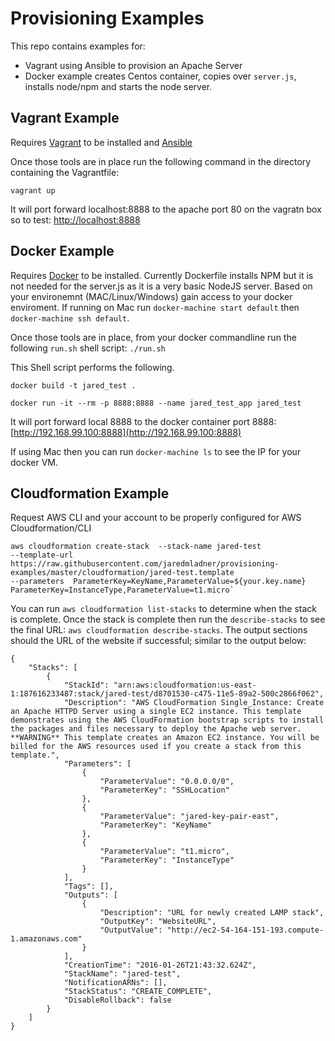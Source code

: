 # Provisioning Examples
This repo contains examples for: 
* Vagrant using Ansible to provision an Apache Server
* Docker example creates Centos container, copies over `server.js`, installs node/npm and starts the node server.

## Vagrant Example
Requires [Vagrant](https://www.vagrantup.com/docs/installation/) to be installed and [Ansible](http://docs.ansible.com/ansible/intro_installation.html)

Once those tools are in place run the following command in the directory containing the Vagrantfile:

`vagrant up`

It will port forward localhost:8888 to the apache port 80 on the vagratn box so to test: [http://localhost:8888](http://localhost:8888)

## Docker Example
Requires [Docker](https://docs.docker.com/engine/installation/) to be installed. Currently Dockerfile installs NPM but it is not needed for the server.js as it is a very basic NodeJS server. Based on your environemnt (MAC/Linux/Windows) gain access to your docker enviroment. If running on Mac run `docker-machine start default` then `docker-machine ssh default`.

Once those tools are in place, from your docker commandline run the following `run.sh` shell script:
`./run.sh`

This Shell script performs the following.
```
docker build -t jared_test .

docker run -it --rm -p 8888:8888 --name jared_test_app jared_test
```
It will port forward local 8888 to the docker container port 8888: 
[http://192.168.99.100:8888](http://192.168.99.100:8888)

If using Mac then you can run `docker-machine ls` to see the IP for your docker VM.

## Cloudformation Example
Request AWS CLI and your account to be properly configured for AWS Cloudformation/CLI
```
aws cloudformation create-stack  --stack-name jared-test 
--template-url https://raw.githubusercontent.com/jaredmladner/provisioning-examples/master/cloudformation/jared-test.template 
--parameters  ParameterKey=KeyName,ParameterValue=${your.key.name} ParameterKey=InstanceType,ParameterValue=t1.micro`
```
You can run `aws cloudformation list-stacks` to determine when the stack is complete.
Once the stack is complete then run the `describe-stacks` to see the final URL: 
`aws cloudformation describe-stacks`.
The output sections should the URL of the website if successful; similar to the output below:
```
{
    "Stacks": [
        {
            "StackId": "arn:aws:cloudformation:us-east-1:187616233487:stack/jared-test/d8701530-c475-11e5-89a2-500c2866f062", 
            "Description": "AWS CloudFormation Single_Instance: Create an Apache HTTPD Server using a single EC2 instance. This template demonstrates using the AWS CloudFormation bootstrap scripts to install the packages and files necessary to deploy the Apache web server. **WARNING** This template creates an Amazon EC2 instance. You will be billed for the AWS resources used if you create a stack from this template.", 
            "Parameters": [
                {
                    "ParameterValue": "0.0.0.0/0", 
                    "ParameterKey": "SSHLocation"
                }, 
                {
                    "ParameterValue": "jared-key-pair-east", 
                    "ParameterKey": "KeyName"
                }, 
                {
                    "ParameterValue": "t1.micro", 
                    "ParameterKey": "InstanceType"
                }
            ], 
            "Tags": [], 
            "Outputs": [
                {
                    "Description": "URL for newly created LAMP stack", 
                    "OutputKey": "WebsiteURL", 
                    "OutputValue": "http://ec2-54-164-151-193.compute-1.amazonaws.com"
                }
            ], 
            "CreationTime": "2016-01-26T21:43:32.624Z", 
            "StackName": "jared-test", 
            "NotificationARNs": [], 
            "StackStatus": "CREATE_COMPLETE", 
            "DisableRollback": false
        }
    ]
}
```
